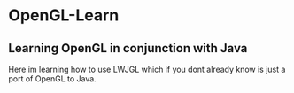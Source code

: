 # OpenGL-Learn
Learning OpenGL in conjunction with Java
--------------------------------------------------------------------------------------------------
Here im learning how to use LWJGL which if you dont already know is just a port of OpenGL to Java.
